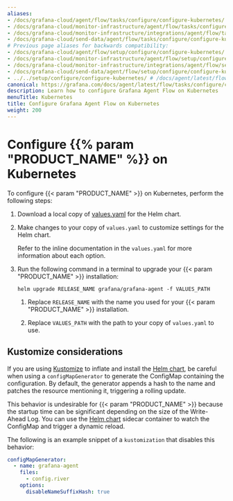 ```yaml
---
aliases:
- /docs/grafana-cloud/agent/flow/tasks/configure/configure-kubernetes/
- /docs/grafana-cloud/monitor-infrastructure/agent/flow/tasks/configure/configure-kubernetes/
- /docs/grafana-cloud/monitor-infrastructure/integrations/agent/flow/tasks/configure/configure-kubernetes/
- /docs/grafana-cloud/send-data/agent/flow/tasks/configure/configure-kubernetes/
# Previous page aliases for backwards compatibility:
- /docs/grafana-cloud/agent/flow/setup/configure/configure-kubernetes/
- /docs/grafana-cloud/monitor-infrastructure/agent/flow/setup/configure/configure-kubernetes/
- /docs/grafana-cloud/monitor-infrastructure/integrations/agent/flow/setup/configure/configure-kubernetes/
- /docs/grafana-cloud/send-data/agent/flow/setup/configure/configure-kubernetes/
- ../../setup/configure/configure-kubernetes/ # /docs/agent/latest/flow/setup/configure/configure-kubernetes/
canonical: https://grafana.com/docs/agent/latest/flow/tasks/configure/configure-kubernetes/
description: Learn how to configure Grafana Agent Flow on Kubernetes
menuTitle: Kubernetes
title: Configure Grafana Agent Flow on Kubernetes
weight: 200
---
```


# Configure {{% param "PRODUCT_NAME" %}} on Kubernetes

To configure {{< param "PRODUCT_NAME" >}} on Kubernetes, perform the following steps:

1. Download a local copy of [values.yaml][] for the Helm chart.

1. Make changes to your copy of `values.yaml` to customize settings for the
   Helm chart.

   Refer to the inline documentation in the `values.yaml` for more information about each option.

1. Run the following command in a terminal to upgrade your {{< param "PRODUCT_NAME" >}} installation:

   ```shell
   helm upgrade RELEASE_NAME grafana/grafana-agent -f VALUES_PATH
   ```

   1. Replace `RELEASE_NAME` with the name you used for your {{< param "PRODUCT_NAME" >}} installation.

   1. Replace `VALUES_PATH` with the path to your copy of `values.yaml` to use.

[values.yaml]: https://raw.githubusercontent.com/grafana/agent/main/operations/helm/charts/grafana-agent/values.yaml

## Kustomize considerations

If you are using [Kustomize][] to inflate and install the [Helm chart][], be careful
when using a `configMapGenerator` to generate the ConfigMap containing the
configuration. By default, the generator appends a hash to the name and patches
the resource mentioning it, triggering a rolling update.

This behavior is undesirable for {{< param "PRODUCT_NAME" >}} because the startup time can be significant depending on the size of the Write-Ahead Log.
You can use the [Helm chart][] sidecar container to watch the ConfigMap and trigger a dynamic reload.

The following is an example snippet of a `kustomization` that disables this behavior:

```yaml
configMapGenerator:
  - name: grafana-agent
    files:
      - config.river
    options:
      disableNameSuffixHash: true
```

[Helm chart]: https://github.com/grafana/agent/tree/main/operations/helm/charts/grafana-agent
[Kustomize]: https://kubernetes.io/docs/tasks/manage-kubernetes-objects/kustomization/
